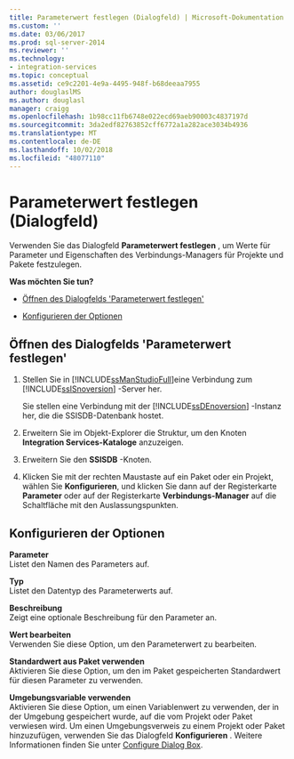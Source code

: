 ```yaml
---
title: Parameterwert festlegen (Dialogfeld) | Microsoft-Dokumentation
ms.custom: ''
ms.date: 03/06/2017
ms.prod: sql-server-2014
ms.reviewer: ''
ms.technology:
- integration-services
ms.topic: conceptual
ms.assetid: ce9c2201-4e9a-4495-948f-b68deeaa7955
author: douglaslMS
ms.author: douglasl
manager: craigg
ms.openlocfilehash: 1b98cc11fb6748e022ecd69aeb90003c4837197d
ms.sourcegitcommit: 3da2edf82763852cff6772a1a282ace3034b4936
ms.translationtype: MT
ms.contentlocale: de-DE
ms.lasthandoff: 10/02/2018
ms.locfileid: "48077110"
---
```

# <a name="set-parameter-value-dialog-box"></a>Parameterwert festlegen (Dialogfeld)
  Verwenden Sie das Dialogfeld **Parameterwert festlegen** , um Werte für Parameter und Eigenschaften des Verbindungs-Managers für Projekte und Pakete festzulegen.  
  
 **Was möchten Sie tun?**  
  
-   [Öffnen des Dialogfelds 'Parameterwert festlegen'](#open_dialog)  
  
-   [Konfigurieren der Optionen](#option)  
  
##  <a name="open_dialog"></a> Öffnen des Dialogfelds 'Parameterwert festlegen'  
  
1.  Stellen Sie in [!INCLUDE[ssManStudioFull](../../includes/ssmanstudiofull-md.md)]eine Verbindung zum [!INCLUDE[ssISnoversion](../../includes/ssisnoversion-md.md)] -Server her.  
  
     Sie stellen eine Verbindung mit der [!INCLUDE[ssDEnoversion](../../includes/ssdenoversion-md.md)] -Instanz her, die die SSISDB-Datenbank hostet.  
  
2.  Erweitern Sie im Objekt-Explorer die Struktur, um den Knoten **Integration Services-Kataloge** anzuzeigen.  
  
3.  Erweitern Sie den **SSISDB** -Knoten.  
  
4.  Klicken Sie mit der rechten Maustaste auf ein Paket oder ein Projekt, wählen Sie **Konfigurieren**, und klicken Sie dann auf der Registerkarte **Parameter** oder auf der Registerkarte **Verbindungs-Manager** auf die Schaltfläche mit den Auslassungspunkten.  
  
##  <a name="option"></a> Konfigurieren der Optionen  
 **Parameter**  
 Listet den Namen des Parameters auf.  
  
 **Typ**  
 Listet den Datentyp des Parameterwerts auf.  
  
 **Beschreibung**  
 Zeigt eine optionale Beschreibung für den Parameter an.  
  
 **Wert bearbeiten**  
 Verwenden Sie diese Option, um den Parameterwert zu bearbeiten.  
  
 **Standardwert aus Paket verwenden**  
 Aktivieren Sie diese Option, um den im Paket gespeicherten Standardwert für diesen Parameter zu verwenden.  
  
 **Umgebungsvariable verwenden**  
 Aktivieren Sie diese Option, um einen Variablenwert zu verwenden, der in der Umgebung gespeichert wurde, auf die vom Projekt oder Paket verwiesen wird. Um einen Umgebungsverweis zu einem Projekt oder Paket hinzuzufügen, verwenden Sie das Dialogfeld **Konfigurieren** . Weitere Informationen finden Sie unter [Configure Dialog Box](configure-dialog-box.md).  
  
  
